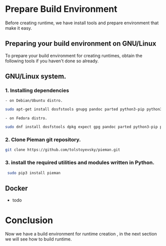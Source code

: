 
# Prepare Build Environment

Before creating runtime, we have install tools and prepare environment that make it easy.

## Preparing your build environment on GNU/Linux 

To prepare your build environment for creating runtimes, obtain the following tools if you haven't done so already.


## GNU/Linux system.

### 1. Installing dependencies 

	- on Debian/Ubuntu distro. 


```bash 
sudo apt-get install dosfstools gnupg pandoc parted python3-pip python3-setuptools python3-yaml qemu-user-static rsync uuid-runtime wget whois
```


 	- on Fedora distro.


```bash 
sudo dnf install dosfstools dpkg expect gpg pandoc parted python3-pip python3-PyYAML python3-setuptools qemu-user-static rsync wget
```

### 2. Clone Pieman git repository.

```bash
git clone https://github.com/tolstoyevsky/pieman.git
```

 ### 3. install the required utilities and modules written in Python.

```bash 
 sudo pip3 install pieman 
```

## Docker 
 - todo   

# Conclusion 

Now we have a build environment for runtime creation , in the next section we will see how to build runtime.
